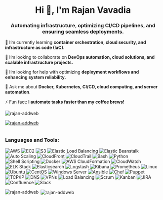 <h1 align="center">Hi 👋, I'm Rajan Vavadia</h1>
<h3 align="center">Automating infrastructure, optimizing CI/CD pipelines, and ensuring seamless deployments. </h3>

🌱 I’m currently learning **container orchestration, cloud security, and infrastructure as code (IaC).**

👯 I’m looking to collaborate on **DevOps automation, cloud solutions, and scalable infrastructure projects.**

🤝 I’m looking for help with optimizing **deployment workflows and enhancing system reliability.**

💬 Ask me about **Docker, Kubernetes, CI/CD, cloud computing, and server automation.**

⚡ Fun fact: **I automate tasks faster than my coffee brews!**

<p align="left"> <img src="https://komarev.com/ghpvc/?username=rajan-addweb&label=Profile%20views&color=0e75b6&style=flat" alt="rajan-addweb" /> </p>

<p align="left"> <a href="https://github.com/ryo-ma/github-profile-trophy"><img src="https://github-profile-trophy.vercel.app/?username=rajan-addweb" alt="rajan-addweb" /></a> </p>

<p align="left"> <a href="https://twitter.com/" target="blank"><img src="https://img.shields.io/twitter/follow/?logo=twitter&style=for-the-badge" alt="" /></a> </p>

<h3 align="left">Languages and Tools:</h3>

![AWS](https://img.shields.io/badge/AWS-232F3E?style=for-the-badge&logo=amazon-aws&logoColor=white) ![EC2](https://img.shields.io/badge/EC2-FF9900?style=for-the-badge&logo=amazon-aws&logoColor=white) ![S3](https://img.shields.io/badge/S3-569A31?style=for-the-badge&logo=amazon-s3&logoColor=white) ![Elastic Load Balancing](https://img.shields.io/badge/Elastic_Load_Balancing-FF9900?style=for-the-badge&logo=amazon-aws&logoColor=white) ![Elastic Beanstalk](https://img.shields.io/badge/Elastic_Beanstalk-FF9900?style=for-the-badge&logo=amazon-aws&logoColor=white) ![Auto Scaling](https://img.shields.io/badge/Auto_Scaling-FF9900?style=for-the-badge&logo=amazon-aws&logoColor=white) ![CloudFront](https://img.shields.io/badge/CloudFront-232F3E?style=for-the-badge&logo=amazon-aws&logoColor=white) ![CloudTrail](https://img.shields.io/badge/CloudTrail-232F3E?style=for-the-badge&logo=amazon-aws&logoColor=white) ![Bash](https://img.shields.io/badge/Bash-4EAA25?style=for-the-badge&logo=gnubash&logoColor=white) ![Python](https://img.shields.io/badge/Python-3776AB?style=for-the-badge&logo=python&logoColor=white) ![Shell Scripting](https://img.shields.io/badge/Shell_Scripting-4EAA25?style=for-the-badge&logo=gnubash&logoColor=white) ![Docker](https://img.shields.io/badge/Docker-2496ED?style=for-the-badge&logo=docker&logoColor=white) ![AWS CloudFormation](https://img.shields.io/badge/AWS_CloudFormation-FF9900?style=for-the-badge&logo=amazon-aws&logoColor=white) ![CloudWatch](https://img.shields.io/badge/CloudWatch-FF9900?style=for-the-badge&logo=amazon-aws&logoColor=white) ![ELK Stack](https://img.shields.io/badge/ELK_Stack-005571?style=for-the-badge&logo=elastic-stack&logoColor=white) ![Elasticsearch](https://img.shields.io/badge/Elasticsearch-005571?style=for-the-badge&logo=elasticsearch&logoColor=white) ![Logstash](https://img.shields.io/badge/Logstash-005571?style=for-the-badge&logo=elastic-stack&logoColor=white) ![Kibana](https://img.shields.io/badge/Kibana-005571?style=for-the-badge&logo=elastic-stack&logoColor=white) ![Prometheus](https://img.shields.io/badge/Prometheus-E6522C?style=for-the-badge&logo=prometheus&logoColor=white) ![Linux](https://img.shields.io/badge/Linux-FCC624?style=for-the-badge&logo=linux&logoColor=black) ![Ubuntu](https://img.shields.io/badge/Ubuntu-E95420?style=for-the-badge&logo=ubuntu&logoColor=white) ![CentOS](https://img.shields.io/badge/CentOS-262577?style=for-the-badge&logo=centos&logoColor=white) ![Windows Server](https://img.shields.io/badge/Windows_Server-0078D6?style=for-the-badge&logo=windows&logoColor=white) ![Ansible](https://img.shields.io/badge/Ansible-EE0000?style=for-the-badge&logo=ansible&logoColor=white) ![Chef](https://img.shields.io/badge/Chef-F09820?style=for-the-badge&logo=chef&logoColor=white) ![Puppet](https://img.shields.io/badge/Puppet-FFAE1A?style=for-the-badge&logo=puppet&logoColor=white) ![TCP/IP](https://img.shields.io/badge/TCP/IP-0078D4?style=for-the-badge&logo=internet-explorer&logoColor=white) ![DNS](https://img.shields.io/badge/DNS-0052CC?style=for-the-badge&logo=cloudflare&logoColor=white) ![VPNs](https://img.shields.io/badge/VPNs-00875A?style=for-the-badge&logo=openvpn&logoColor=white) ![Load Balancing](https://img.shields.io/badge/Load_Balancing-FF9900?style=for-the-badge&logo=amazon-aws&logoColor=white) ![Scrum](https://img.shields.io/badge/Scrum-009FDA?style=for-the-badge&logo=scrumalliance&logoColor=white) ![Kanban](https://img.shields.io/badge/Kanban-0079BF?style=for-the-badge&logo=trello&logoColor=white) ![JIRA](https://img.shields.io/badge/JIRA-0052CC?style=for-the-badge&logo=jira&logoColor=white) ![Confluence](https://img.shields.io/badge/Confluence-172B4D?style=for-the-badge&logo=confluence&logoColor=white) ![Slack](https://img.shields.io/badge/Slack-4A154B?style=for-the-badge&logo=slack&logoColor=white)

<p><img align="left" src="https://github-readme-stats.vercel.app/api/top-langs?username=rajan-addweb&show_icons=true&locale=en&layout=compact" alt="rajan-addweb" /></p>

<p>&nbsp;<img align="center" src="https://github-readme-stats.vercel.app/api?username=rajan-addweb&show_icons=true&locale=en" alt="rajan-addweb" /></p>
